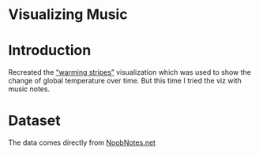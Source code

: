 # Visualizing Music

# Introduction
Recreated the [“warming stripes”](https://github.com/becomingtechsis/Excel-Dashboard/blob/main/Warming%20Stripe.xlsx) visualization which was used to show the change of global temperature over time. But this time I tried the viz with music notes. 

# Dataset 
The data comes directly from [NoobNotes.net](https://noobnotes.net)
